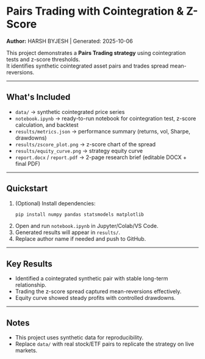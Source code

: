 # Pairs Trading with Cointegration & Z-Score 

**Author:** HARSH BYJESH | Generated: 2025-10-06

This project demonstrates a **Pairs Trading strategy** using cointegration tests and z-score thresholds.  
It identifies synthetic cointegrated asset pairs and trades spread mean-reversions.

---

## What's Included
- `data/` → synthetic cointegrated price series  
- `notebook.ipynb` → ready-to-run notebook for cointegration test, z-score calculation, and backtest  
- `results/metrics.json` → performance summary (returns, vol, Sharpe, drawdowns)  
- `results/zscore_plot.png` → z-score chart of the spread  
- `results/equity_curve.png` → strategy equity curve  
- `report.docx` / `report.pdf` → 2-page research brief (editable DOCX + final PDF)

---

## Quickstart
1. (Optional) Install dependencies:  
   ```bash
   pip install numpy pandas statsmodels matplotlib
   ```
2. Open and run `notebook.ipynb` in Jupyter/Colab/VS Code.  
3. Generated results will appear in `results/`.  
4. Replace author name if needed and push to GitHub.

---

## Key Results
- Identified a cointegrated synthetic pair with stable long-term relationship.  
- Trading the z-score spread captured mean-reversions effectively.  
- Equity curve showed steady profits with controlled drawdowns.  

---

## Notes
- This project uses synthetic data for reproducibility.  
- Replace `data/` with real stock/ETF pairs to replicate the strategy on live markets.  
